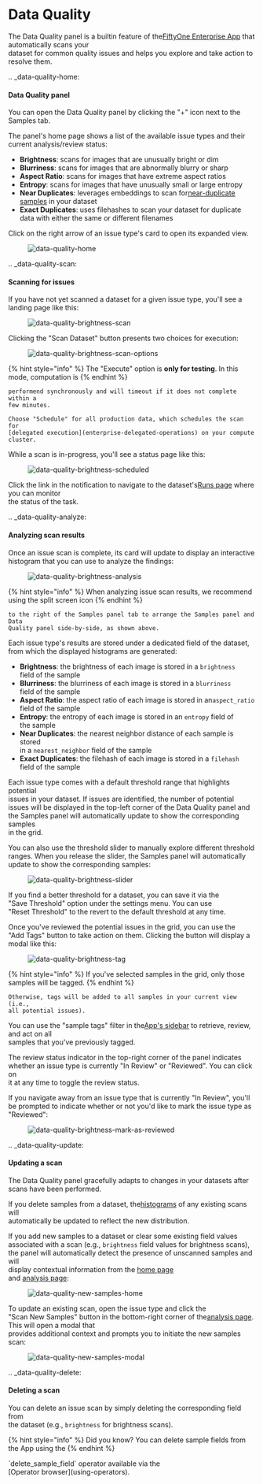 # Data Quality

The Data Quality panel is a builtin feature of the[FiftyOne Enterprise App](enterprise-app/) that automatically scans your\
dataset for common quality issues and helps you explore and take action to\
resolve them.

.. \_data-quality-home:

#### Data Quality panel

You can open the Data Quality panel by clicking the "+" icon next to the\
Samples tab.

The panel's home page shows a list of the available issue types and their\
current analysis/review status:

* **Brightness**: scans for images that are unusually bright or dim
* **Blurriness**: scans for images that are abnormally blurry or sharp
* **Aspect Ratio**: scans for images that have extreme aspect ratios
* **Entropy**: scans for images that have unusually small or large entropy
* **Near Duplicates**: leverages embeddings to scan for[near-duplicate samples](brain-near-duplicates/) in your dataset
* **Exact Duplicates**: uses filehashes to scan your dataset for duplicate\
  data with either the same or different filenames

Click on the right arrow of an issue type's card to open its expanded view.

<figure><img src="../images/enterprise/data_quality_home.png" alt="data-quality-home"><figcaption></figcaption></figure>

.. \_data-quality-scan:

#### Scanning for issues

If you have not yet scanned a dataset for a given issue type, you'll see a\
landing page like this:

<figure><img src="../images/enterprise/data_quality_brightness_scan.png" alt="data-quality-brightness-scan"><figcaption></figcaption></figure>

Clicking the "Scan Dataset" button presents two choices for execution:

<figure><img src="../images/enterprise/data_quality_brightness_scan_options.png" alt="data-quality-brightness-scan-options"><figcaption></figcaption></figure>

{% hint style="info" %}
The "Execute" option is **only for testing**. In this mode, computation is
{% endhint %}

```
performend synchronously and will timeout if it does not complete within a
few minutes.

Choose "Schedule" for all production data, which schedules the scan for
[delegated execution](enterprise-delegated-operations) on your compute
cluster.
```

While a scan is in-progress, you'll see a status page like this:

<figure><img src="../images/enterprise/data_quality_brightness_scheduled.png" alt="data-quality-brightness-scheduled"><figcaption></figcaption></figure>

Click the link in the notification to navigate to the dataset's[Runs page](enterprise-managing-delegated-operations/) where you can monitor\
the status of the task.

.. \_data-quality-analyze:

#### Analyzing scan results

Once an issue scan is complete, its card will update to display an interactive\
histogram that you can use to analyze the findings:

<figure><img src="../images/enterprise/data_quality_brightness_analysis.png" alt="data-quality-brightness-analysis"><figcaption></figcaption></figure>

{% hint style="info" %}
When analyzing issue scan results, we recommend using the split screen icon
{% endhint %}

```
to the right of the Samples panel tab to arrange the Samples panel and Data
Quality panel side-by-side, as shown above.
```

Each issue type's results are stored under a dedicated field of the dataset,\
from which the displayed histograms are generated:

* **Brightness**: the brightness of each image is stored in a `brightness`\
  field of the sample
* **Blurriness**: the blurriness of each image is stored in a `blurriness`\
  field of the sample
* **Aspect Ratio**: the aspect ratio of each image is stored in an`aspect_ratio` field of the sample
* **Entropy**: the entropy of each image is stored in an `entropy` field of\
  the sample
* **Near Duplicates**: the nearest neighbor distance of each sample is stored\
  in a `nearest_neighbor` field of the sample
* **Exact Duplicates**: the filehash of each image is stored in a `filehash`\
  field of the sample

Each issue type comes with a default threshold range that highlights potential\
issues in your dataset. If issues are identified, the number of potential\
issues will be displayed in the top-left corner of the Data Quality panel and\
the Samples panel will automatically update to show the corresponding samples\
in the grid.

You can also use the threshold slider to manually explore different threshold\
ranges. When you release the slider, the Samples panel will automatically\
update to show the corresponding samples:

<figure><img src="../images/enterprise/data_quality_brightness_slider.gif" alt="data-quality-brightness-slider"><figcaption></figcaption></figure>

If you find a better threshold for a dataset, you can save it via the\
"Save Threshold" option under the settings menu. You can use\
"Reset Threshold" to the revert to the default threshold at any time.

Once you've reviewed the potential issues in the grid, you can use the\
"Add Tags" button to take action on them. Clicking the button will display a\
modal like this:

<figure><img src="../images/enterprise/data_quality_brightness_tag.png" alt="data-quality-brightness-tag"><figcaption></figcaption></figure>

{% hint style="info" %}
If you've selected samples in the grid, only those samples will be tagged.
{% endhint %}

```
Otherwise, tags will be added to all samples in your current view (i.e.,
all potential issues).
```

You can use the "sample tags" filter in the[App's sidebar](app-fields-sidebar/) to retrieve, review, and act on all\
samples that you've previously tagged.

The review status indicator in the top-right corner of the panel indicates\
whether an issue type is currently "In Review" or "Reviewed". You can click on\
it at any time to toggle the review status.

If you navigate away from an issue type that is currently "In Review", you'll\
be prompted to indicate whether or not you'd like to mark the issue type as\
"Reviewed":

<figure><img src="../images/enterprise/data_quality_brightness_mark_as_reviewed.png" alt="data-quality-brightness-mark-as-reviewed"><figcaption></figcaption></figure>

.. \_data-quality-update:

#### Updating a scan

The Data Quality panel gracefully adapts to changes in your datasets after\
scans have been performed.

If you delete samples from a dataset, the[histograms](data-quality-analyze/) of any existing scans will\
automatically be updated to reflect the new distribution.

If you add new samples to a dataset or clear some existing field values\
associated with a scan (e.g., `brightness` field values for brightness scans),\
the panel will automatically detect the presence of unscanned samples and will\
display contextual information from the [home page](data-quality-home/)\
and [analysis page](data-quality-analyze/):

<figure><img src="../images/enterprise/data_quality_new_samples_home.png" alt="data-quality-new-samples-home"><figcaption></figcaption></figure>

To update an existing scan, open the issue type and click the\
"Scan New Samples" button in the bottom-right corner of the[analysis page](data-quality-analyze/). This will open a modal that\
provides additional context and prompts you to initiate the new samples scan:

<figure><img src="../images/enterprise/data_quality_new_samples_modal.png" alt="data-quality-new-samples-modal"><figcaption></figcaption></figure>

.. \_data-quality-delete:

#### Deleting a scan

You can delete an issue scan by simply deleting the corresponding field from\
the dataset (e.g., `brightness` for brightness scans).

{% hint style="info" %}
Did you know? You can delete sample fields from the App using the
{% endhint %}

\`delete\_sample\_field\` operator available via the\
\[Operator browser]\(using-operators).
